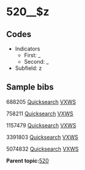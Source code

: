 # 520\_\_$z

## Codes

-   Indicators
    -   First: \_
    -   Second: \_
-   Subfield: z

## Sample bibs

688205 [Quicksearch](https://search.library.yale.edu/catalog/688205) [VXWS](http://prodorbis.library.yale.edu:7014/vxws/GetHoldingsService?bibId=688205)

758211 [Quicksearch](https://search.library.yale.edu/catalog/758211) [VXWS](http://prodorbis.library.yale.edu:7014/vxws/GetHoldingsService?bibId=758211)

1157479 [Quicksearch](https://search.library.yale.edu/catalog/1157479) [VXWS](http://prodorbis.library.yale.edu:7014/vxws/GetHoldingsService?bibId=1157479)

3391803 [Quicksearch](https://search.library.yale.edu/catalog/3391803) [VXWS](http://prodorbis.library.yale.edu:7014/vxws/GetHoldingsService?bibId=3391803)

5074832 [Quicksearch](https://search.library.yale.edu/catalog/5074832) [VXWS](http://prodorbis.library.yale.edu:7014/vxws/GetHoldingsService?bibId=5074832)

**Parent topic:**[520](../../tags/520/520.md)

